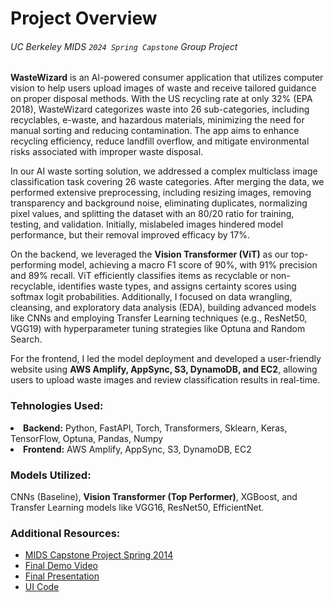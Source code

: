 # Project Overview
###### <i>UC Berkeley MIDS `2024 Spring Capstone` Group Project</i>

**WasteWizard** is an AI-powered consumer application that utilizes computer vision to help users upload images of waste and receive tailored guidance on proper disposal methods. With the US recycling rate at only 32% (EPA 2018), WasteWizard categorizes waste into 26 sub-categories, including recyclables, e-waste, and hazardous materials, minimizing the need for manual sorting and reducing contamination. The app aims to enhance recycling efficiency, reduce landfill overflow, and mitigate environmental risks associated with improper waste disposal.

In our AI waste sorting solution, we addressed a complex multiclass image classification task covering 26 waste categories. After merging the data, we performed extensive preprocessing, including resizing images, removing transparency and background noise, eliminating duplicates, normalizing pixel values, and splitting the dataset with an 80/20 ratio for training, testing, and validation. Initially, mislabeled images hindered model performance, but their removal improved efficacy by 17%.

On the backend, we leveraged the **Vision Transformer (ViT)** as our top-performing model, achieving a macro F1 score of 90%, with 91% precision and 89% recall. ViT efficiently classifies items as recyclable or non-recyclable, identifies waste types, and assigns certainty scores using softmax logit probabilities. Additionally, I focused on data wrangling, cleansing, and exploratory data analysis (EDA), building advanced models like CNNs and employing Transfer Learning techniques (e.g., ResNet50, VGG19) with hyperparameter tuning strategies like Optuna and Random Search.

For the frontend, I led the model deployment and developed a user-friendly website using **AWS Amplify, AppSync, S3, DynamoDB, and EC2**, allowing users to upload waste images and review classification results in real-time.

<h3>Tehnologies Used:</h3>
<li><strong>Backend:</strong> Python, FastAPI, Torch, Transformers, Sklearn, Keras, TensorFlow, Optuna, Pandas, Numpy</li>
<li><strong>Frontend:</strong> AWS Amplify, AppSync, S3, DynamoDB, EC2</li>

<h3>Models Utilized:</h3>
CNNs (Baseline), <strong>Vision Transformer (Top Performer)</strong>, XGBoost, and Transfer Learning models like VGG16, ResNet50, EfficientNet.

<h3>Additional Resources:</h3>
<ul>
 <li><a href="https://www.ischool.berkeley.edu/projects/2024/wastewizard" target="_blank">MIDS Capstone Project Spring 2014</a></li>
 <li><a href="https://www.youtube.com/watch?v=cUeJPhyFcGI&t=1s" target="_blank">Final Demo Video</a></li>
 <li><a href="https://github.com/heesukjang/WasteWizardWithComputerVision/blob/main/Final%20Presentation.pdf" target="_blank">Final Presentation</a></li>
 <li><a href="https://github.com/efficient-waste-sorting-org/ui-capstone-efficient-waste-sorting-2024/tree/main" target="_blank">UI Code</a></li>
</ul>


 

